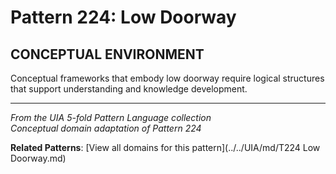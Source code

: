 # Pattern 224: Low Doorway

## CONCEPTUAL ENVIRONMENT

Conceptual frameworks that embody low doorway require logical structures that support understanding and knowledge development.

---

*From the UIA 5-fold Pattern Language collection*  
*Conceptual domain adaptation of Pattern 224*

**Related Patterns**: [View all domains for this pattern](../../UIA/md/T224 Low Doorway.md)